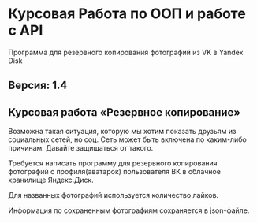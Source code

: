 # Курсовая Работа по ООП и работе с API 

Программа для резервного копирования фотографий из VK в Yandex Disk

## Версия: 1.4

## Курсовая работа «Резервное копирование»

Возможна такая ситуация, которую мы хотим показать друзьям из социальных сетей, но соц. Сеть может быть включена по каким-либо причинам. Давайте защищаться от такого.

Требуется написать программу для резервного копирования фотографий с профиля(аватарок) пользователя ВК в облачное хранилище Яндекс.Диск.

Для названных фотографий используется количество лайков.

Информация по сохраненным фотографиям сохраняется в json-файле.


